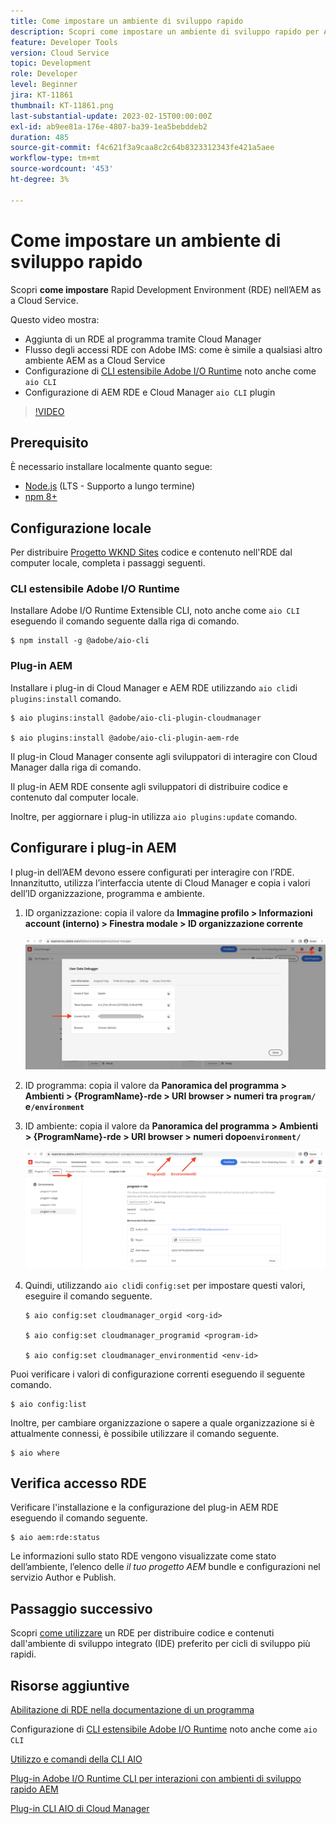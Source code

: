 ```yaml
---
title: Come impostare un ambiente di sviluppo rapido
description: Scopri come impostare un ambiente di sviluppo rapido per AEM as a Cloud Service.
feature: Developer Tools
version: Cloud Service
topic: Development
role: Developer
level: Beginner
jira: KT-11861
thumbnail: KT-11861.png
last-substantial-update: 2023-02-15T00:00:00Z
exl-id: ab9ee81a-176e-4807-ba39-1ea5bebddeb2
duration: 485
source-git-commit: f4c621f3a9caa8c2c64b8323312343fe421a5aee
workflow-type: tm+mt
source-wordcount: '453'
ht-degree: 3%

---
```


# Come impostare un ambiente di sviluppo rapido

Scopri **come impostare** Rapid Development Environment (RDE) nell’AEM as a Cloud Service.

Questo video mostra:

- Aggiunta di un RDE al programma tramite Cloud Manager
- Flusso degli accessi RDE con Adobe IMS: come è simile a qualsiasi altro ambiente AEM as a Cloud Service
- Configurazione di [CLI estensibile Adobe I/O Runtime](https://developer.adobe.com/runtime/docs/guides/tools/cli_install/) noto anche come `aio CLI`
- Configurazione di AEM RDE e Cloud Manager `aio CLI` plugin

>[!VIDEO](https://video.tv.adobe.com/v/3415490?quality=12&learn=on)

## Prerequisito

È necessario installare localmente quanto segue:

- [Node.js](https://nodejs.org/it/) (LTS - Supporto a lungo termine)
- [npm 8+](https://docs.npmjs.com/)

## Configurazione locale

Per distribuire [Progetto WKND Sites](https://github.com/adobe/aem-guides-wknd#aem-wknd-sites-project) codice e contenuto nell&#39;RDE dal computer locale, completa i passaggi seguenti.

### CLI estensibile Adobe I/O Runtime

Installare Adobe I/O Runtime Extensible CLI, noto anche come `aio CLI` eseguendo il comando seguente dalla riga di comando.

```shell
$ npm install -g @adobe/aio-cli
```

### Plug-in AEM

Installare i plug-in di Cloud Manager e AEM RDE utilizzando `aio cli`di `plugins:install` comando.

```shell
$ aio plugins:install @adobe/aio-cli-plugin-cloudmanager

$ aio plugins:install @adobe/aio-cli-plugin-aem-rde
```

Il plug-in Cloud Manager consente agli sviluppatori di interagire con Cloud Manager dalla riga di comando.

Il plug-in AEM RDE consente agli sviluppatori di distribuire codice e contenuto dal computer locale.

Inoltre, per aggiornare i plug-in utilizza `aio plugins:update` comando.

## Configurare i plug-in AEM

I plug-in dell’AEM devono essere configurati per interagire con l’RDE. Innanzitutto, utilizza l’interfaccia utente di Cloud Manager e copia i valori dell’ID organizzazione, programma e ambiente.

1. ID organizzazione: copia il valore da **Immagine profilo > Informazioni account (interno) > Finestra modale > ID organizzazione corrente**

   ![ID organizzazione](./assets/Org-ID.png)

1. ID programma: copia il valore da **Panoramica del programma > Ambienti > {ProgramName}-rde > URI browser > numeri tra `program/` e`/environment`**

1. ID ambiente: copia il valore da **Panoramica del programma > Ambienti > {ProgramName}-rde > URI browser > numeri dopo`environment/`**

   ![ID programma e ambiente](./assets/Program-Environment-Id.png)

1. Quindi, utilizzando `aio cli`di `config:set` per impostare questi valori, eseguire il comando seguente.

   ```shell
   $ aio config:set cloudmanager_orgid <org-id>
   
   $ aio config:set cloudmanager_programid <program-id>
   
   $ aio config:set cloudmanager_environmentid <env-id>
   ```

Puoi verificare i valori di configurazione correnti eseguendo il seguente comando.

```shell
$ aio config:list
```

Inoltre, per cambiare organizzazione o sapere a quale organizzazione si è attualmente connessi, è possibile utilizzare il comando seguente.

```shell
$ aio where
```

## Verifica accesso RDE

Verificare l&#39;installazione e la configurazione del plug-in AEM RDE eseguendo il comando seguente.

```shell
$ aio aem:rde:status
```

Le informazioni sullo stato RDE vengono visualizzate come stato dell’ambiente, l’elenco delle _il tuo progetto AEM_ bundle e configurazioni nel servizio Author e Publish.

## Passaggio successivo

Scopri [come utilizzare](./how-to-use.md) un RDE per distribuire codice e contenuti dall&#39;ambiente di sviluppo integrato (IDE) preferito per cicli di sviluppo più rapidi.


## Risorse aggiuntive

[Abilitazione di RDE nella documentazione di un programma](https://experienceleague.adobe.com/docs/experience-manager-cloud-service/content/implementing/developing/rapid-development-environments.html#enabling-rde-in-a-program)

Configurazione di [CLI estensibile Adobe I/O Runtime](https://developer.adobe.com/runtime/docs/guides/tools/cli_install/) noto anche come `aio CLI`

[Utilizzo e comandi della CLI AIO](https://github.com/adobe/aio-cli#usage)

[Plug-in Adobe I/O Runtime CLI per interazioni con ambienti di sviluppo rapido AEM](https://github.com/adobe/aio-cli-plugin-aem-rde#aio-cli-plugin-aem-rde)

[Plug-in CLI AIO di Cloud Manager](https://github.com/adobe/aio-cli-plugin-cloudmanager)

